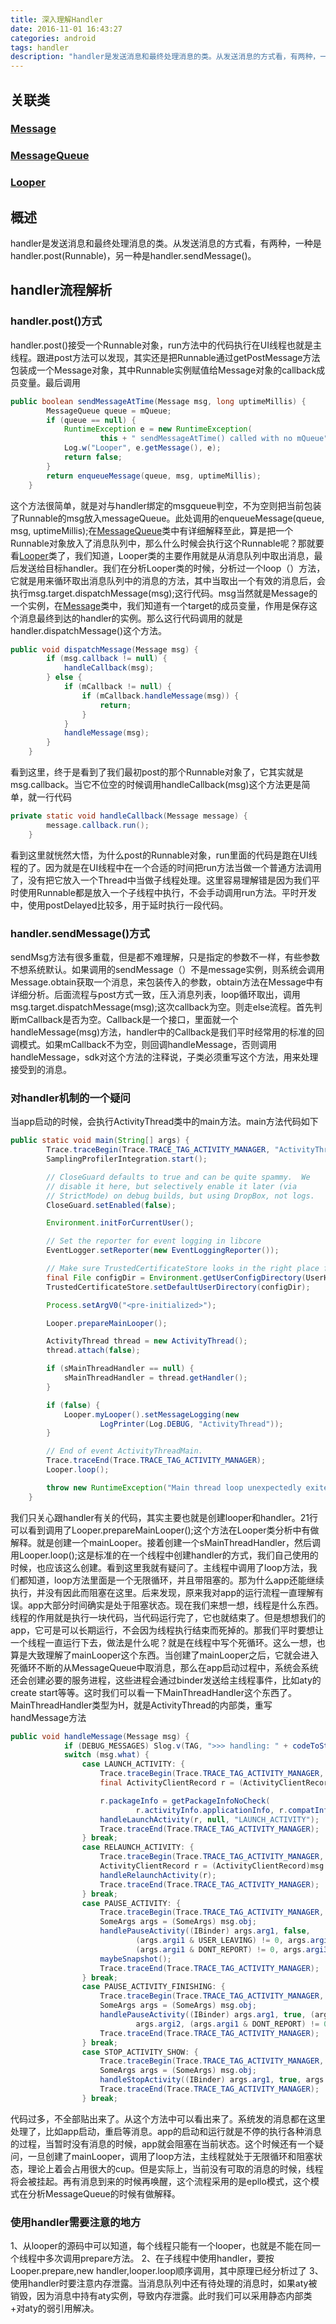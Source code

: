 ```yaml
---
title: 深入理解Handler
date: 2016-11-01 16:43:27
categories: android
tags: handler
description: "handler是发送消息和最终处理消息的类。从发送消息的方式看，有两种，一种是handler.post(Runnable)，另一种是handler.sendMessage()。"
---
```

## 关联类
### <font color="#47C4EA">[Message](https://geekzw.github.io/2016/11/01/Message/index.html)</font>
### <font color="#47C4EA">[MessageQueue](https://geekzw.github.io/2016/11/01/MessageQueue/index.html)</font>
### <font color="#47C4EA">[Looper](https://geekzw.github.io/2016/11/01/Looper/index.html)</font>

## 概述
handler是发送消息和最终处理消息的类。从发送消息的方式看，有两种，一种是handler.post(Runnable)，另一种是handler.sendMessage()。

## handler流程解析
### handler.post()方式
handler.post()接受一个Runnable对象，run方法中的代码执行在UI线程也就是主线程。跟进post方法可以发现，其实还是把Runnable通过getPostMessage方法包装成一个Message对象，其中Runnable实例赋值给Message对象的callback成员变量。最后调用
```java
public boolean sendMessageAtTime(Message msg, long uptimeMillis) {
        MessageQueue queue = mQueue;
        if (queue == null) {
            RuntimeException e = new RuntimeException(
                    this + " sendMessageAtTime() called with no mQueue");
            Log.w("Looper", e.getMessage(), e);
            return false;
        }
        return enqueueMessage(queue, msg, uptimeMillis);
    }
```
这个方法很简单，就是对与handler绑定的msgqueue判空，不为空则把当前包装了Runnable的msg放入messageQueue。此处调用的enqueueMessage(queue, msg, uptimeMillis);在<font color="#47C4EA">[MessageQueue](https://geekzw.github.io/2016/11/01/MessageQueue/index.html)</font>类中有详细解释至此，算是把一个Runnable对象放入了消息队列中，那么什么时候会执行这个Runnable呢？那就要看<font color="#47C4EA">[Looper](https://geekzw.github.io/2016/11/01/Looper/index.html)</font>类了，我们知道，Looper类的主要作用就是从消息队列中取出消息，最后发送给目标handler。我们在分析Looper类的时候，分析过一个loop（）方法，它就是用来循环取出消息队列中的消息的方法，其中当取出一个有效的消息后，会执行msg.target.dispatchMessage(msg);这行代码。msg当然就是Message的一个实例，在<font color="#47C4EA">[Message](https://geekzw.github.io/2016/11/01/Message/index.html)</font>类中，我们知道有一个target的成员变量，作用是保存这个消息最终到达的handler的实例。那么这行代码调用的就是handler.dispatchMessage()这个方法。
```java
public void dispatchMessage(Message msg) {
        if (msg.callback != null) {
            handleCallback(msg);
        } else {
            if (mCallback != null) {
                if (mCallback.handleMessage(msg)) {
                    return;
                }
            }
            handleMessage(msg);
        }
    }
```
看到这里，终于是看到了我们最初post的那个Runnable对象了，它其实就是msg.callback。当它不位空的时候调用handleCallback(msg)这个方法更是简单，就一行代码
```java
private static void handleCallback(Message message) {
        message.callback.run();
    }
```
看到这里就恍然大悟，为什么post的Runnable对象，run里面的代码是跑在UI线程的了。因为就是在UI线程中在一个合适的时间把run方法当做一个普通方法调用了，没有把它放入一个Thread中当做子线程处理。这里容易理解错是因为我们平时使用Runnable都是放入一个子线程中执行，不会手动调用run方法。平时开发中，使用postDelayed比较多，用于延时执行一段代码。
### handler.sendMessage()方式
sendMsg方法有很多重载，但是都不难理解，只是指定的参数不一样，有些参数不想系统默认。如果调用的sendMessage（）不是message实例，则系统会调用Message.obtain获取一个消息，来包装传入的参数，obtain方法在Message中有详细分析。后面流程与post方式一致，压入消息列表，loop循环取出，调用msg.target.dispatchMessage(msg);这次callback为空。则走else流程。首先判断mCallback是否为空。Callback是一个接口，里面就一个handleMessage(msg)方法，handler中的Callback是我们平时经常用的标准的回调模式。如果mCallback不为空，则回调handleMessage，否则调用handleMessage，sdk对这个方法的注释说，子类必须重写这个方法，用来处理接受到的消息。
### 对handler机制的一个疑问
当app启动的时候，会执行ActivityThread类中的main方法。main方法代码如下
```java
public static void main(String[] args) {
        Trace.traceBegin(Trace.TRACE_TAG_ACTIVITY_MANAGER, "ActivityThreadMain");
        SamplingProfilerIntegration.start();

        // CloseGuard defaults to true and can be quite spammy.  We
        // disable it here, but selectively enable it later (via
        // StrictMode) on debug builds, but using DropBox, not logs.
        CloseGuard.setEnabled(false);

        Environment.initForCurrentUser();

        // Set the reporter for event logging in libcore
        EventLogger.setReporter(new EventLoggingReporter());

        // Make sure TrustedCertificateStore looks in the right place for CA certificates
        final File configDir = Environment.getUserConfigDirectory(UserHandle.myUserId());
        TrustedCertificateStore.setDefaultUserDirectory(configDir);

        Process.setArgV0("<pre-initialized>");

        Looper.prepareMainLooper();

        ActivityThread thread = new ActivityThread();
        thread.attach(false);

        if (sMainThreadHandler == null) {
            sMainThreadHandler = thread.getHandler();
        }

        if (false) {
            Looper.myLooper().setMessageLogging(new
                    LogPrinter(Log.DEBUG, "ActivityThread"));
        }

        // End of event ActivityThreadMain.
        Trace.traceEnd(Trace.TRACE_TAG_ACTIVITY_MANAGER);
        Looper.loop();

        throw new RuntimeException("Main thread loop unexpectedly exited");
    }
```
我们只关心跟handler有关的代码，其实主要也就是创建looper和handler。21行可以看到调用了Looper.prepareMainLooper();这个方法在Looper类分析中有做解释。就是创建一个mainLooper。接着创建一个sMainThreadHandler，然后调用Looper.loop();这是标准的在一个线程中创建handler的方式，我们自己使用的时候，也应该这么创建。看到这里我就有疑问了。主线程中调用了loop方法，我们都知道，loop方法里面是一个无限循环，并且带阻塞的。那为什么app还能继续执行，并没有因此而阻塞在这里。后来发现，原来我对app的运行流程一直理解有误。app大部分时间确实是处于阻塞状态。现在我们来想一想，线程是什么东西。线程的作用就是执行一块代码，当代码运行完了，它也就结束了。但是想想我们的app，它可是可以长期运行，不会因为线程执行结束而死掉的。那我们平时要想让一个线程一直运行下去，做法是什么呢？就是在线程中写个死循环。这么一想，也算是大致理解了mainLooper这个东西。当创建了mainLooper之后，它就会进入死循环不断的从MessageQueue中取消息，那么在app启动过程中，系统会系统还会创建必要的服务进程，这些进程会通过binder发送给主线程事件，比如aty的create start等等。这时我们可以看一下MainThreadHandler这个东西了。MainThreadHandler类型为H，就是ActivityThread的内部类，重写handMessage方法
```java
public void handleMessage(Message msg) {
            if (DEBUG_MESSAGES) Slog.v(TAG, ">>> handling: " + codeToString(msg.what));
            switch (msg.what) {
                case LAUNCH_ACTIVITY: {
                    Trace.traceBegin(Trace.TRACE_TAG_ACTIVITY_MANAGER, "activityStart");
                    final ActivityClientRecord r = (ActivityClientRecord) msg.obj;

                    r.packageInfo = getPackageInfoNoCheck(
                            r.activityInfo.applicationInfo, r.compatInfo);
                    handleLaunchActivity(r, null, "LAUNCH_ACTIVITY");
                    Trace.traceEnd(Trace.TRACE_TAG_ACTIVITY_MANAGER);
                } break;
                case RELAUNCH_ACTIVITY: {
                    Trace.traceBegin(Trace.TRACE_TAG_ACTIVITY_MANAGER, "activityRestart");
                    ActivityClientRecord r = (ActivityClientRecord)msg.obj;
                    handleRelaunchActivity(r);
                    Trace.traceEnd(Trace.TRACE_TAG_ACTIVITY_MANAGER);
                } break;
                case PAUSE_ACTIVITY: {
                    Trace.traceBegin(Trace.TRACE_TAG_ACTIVITY_MANAGER, "activityPause");
                    SomeArgs args = (SomeArgs) msg.obj;
                    handlePauseActivity((IBinder) args.arg1, false,
                            (args.argi1 & USER_LEAVING) != 0, args.argi2,
                            (args.argi1 & DONT_REPORT) != 0, args.argi3);
                    maybeSnapshot();
                    Trace.traceEnd(Trace.TRACE_TAG_ACTIVITY_MANAGER);
                } break;
                case PAUSE_ACTIVITY_FINISHING: {
                    Trace.traceBegin(Trace.TRACE_TAG_ACTIVITY_MANAGER, "activityPause");
                    SomeArgs args = (SomeArgs) msg.obj;
                    handlePauseActivity((IBinder) args.arg1, true, (args.argi1 & USER_LEAVING) != 0,
                            args.argi2, (args.argi1 & DONT_REPORT) != 0, args.argi3);
                    Trace.traceEnd(Trace.TRACE_TAG_ACTIVITY_MANAGER);
                } break;
                case STOP_ACTIVITY_SHOW: {
                    Trace.traceBegin(Trace.TRACE_TAG_ACTIVITY_MANAGER, "activityStop");
                    SomeArgs args = (SomeArgs) msg.obj;
                    handleStopActivity((IBinder) args.arg1, true, args.argi2, args.argi3);
                    Trace.traceEnd(Trace.TRACE_TAG_ACTIVITY_MANAGER);
                } break;
```
代码过多，不全部贴出来了。从这个方法中可以看出来了。系统发的消息都在这里处理了，比如app启动，重启等消息。app的启动和运行就是不停的执行各种消息的过程，当暂时没有消息的时候，app就会阻塞在当前状态。这个时候还有一个疑问，一旦创建了mainLooper，调用了loop方法，主线程就处于无限循环和阻塞状态，理论上着会占用很大的cup。但是实际上，当前没有可取的消息的时候，线程将会被挂起。再有消息到来的时候再唤醒，这个流程采用的是epllo模式，这个模式在分析MessageQueue的时候有做解释。
### 使用handler需要注意的地方
1、从looper的源码中可以知道，每个线程只能有一个looper，也就是不能在同一个线程中多次调用prepare方法。
2、在子线程中使用handler，要按Looper.prepare,new handler,looper.loop顺序调用，其中原理已经分析过了
3、使用handler时要注意内存泄露。当消息队列中还有待处理的消息时，如果aty被销毁，因为消息中持有aty实例，导致内存泄露。此时我们可以采用静态内部类+对aty的弱引用解决。